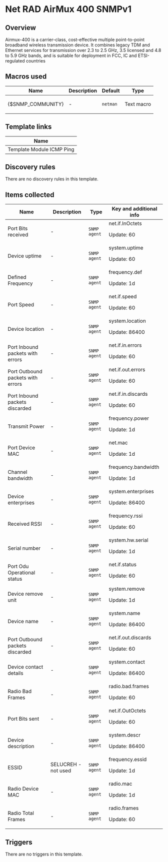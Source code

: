 # Net RAD AirMux 400 SNMPv1

## Overview

Airmux-400 is a carrier-class, cost-effective multiple point-to-point broadband wireless transmission device. It combines legacy TDM and Ethernet services for transmission over 2.3 to 2.5 GHz, 3.5 licensed and 4.8 to 5.9 GHz bands, and is suitable for deployment in FCC, IC and ETSI-regulated countries



## Macros used

|Name|Description|Default|Type|
|----|-----------|-------|----|
|{$SNMP_COMMUNITY}|<p>-</p>|`netman`|Text macro|
## Template links

|Name|
|----|
|Template Module ICMP Ping|
## Discovery rules

There are no discovery rules in this template.

## Items collected

|Name|Description|Type|Key and additional info|
|----|-----------|----|----|
|Port Bits received|<p>-</p>|`SNMP agent`|net.if.InOctets<p>Update: 60</p>|
|Device uptime|<p>-</p>|`SNMP agent`|system.uptime<p>Update: 60</p>|
|Defined Frequency|<p>-</p>|`SNMP agent`|frequency.def<p>Update: 1d</p>|
|Port Speed|<p>-</p>|`SNMP agent`|net.if.speed<p>Update: 60</p>|
|Device location|<p>-</p>|`SNMP agent`|system.location<p>Update: 86400</p>|
|Port Inbound packets with errors|<p>-</p>|`SNMP agent`|net.if.in.errors<p>Update: 60</p>|
|Port Outbound packets with errors|<p>-</p>|`SNMP agent`|net.if.out.errors<p>Update: 60</p>|
|Port Inbound packets discarded|<p>-</p>|`SNMP agent`|net.if.in.discards<p>Update: 60</p>|
|Transmit Power|<p>-</p>|`SNMP agent`|frequency.power<p>Update: 1d</p>|
|Port Device MAC|<p>-</p>|`SNMP agent`|net.mac<p>Update: 1d</p>|
|Channel bandwidth|<p>-</p>|`SNMP agent`|frequency.bandwidth<p>Update: 1d</p>|
|Device enterprises|<p>-</p>|`SNMP agent`|system.enterprises<p>Update: 86400</p>|
|Received RSSI|<p>-</p>|`SNMP agent`|frequency.rssi<p>Update: 60</p>|
|Serial number|<p>-</p>|`SNMP agent`|system.hw.serial<p>Update: 1d</p>|
|Port Odu Operational status|<p>-</p>|`SNMP agent`|net.if.status<p>Update: 60</p>|
|Device remove unit|<p>-</p>|`SNMP agent`|system.remove<p>Update: 1d</p>|
|Device name|<p>-</p>|`SNMP agent`|system.name<p>Update: 86400</p>|
|Port Outbound packets discarded|<p>-</p>|`SNMP agent`|net.if.out.discards<p>Update: 60</p>|
|Device contact details|<p>-</p>|`SNMP agent`|system.contact<p>Update: 86400</p>|
|Radio Bad Frames|<p>-</p>|`SNMP agent`|radio.bad.frames<p>Update: 60</p>|
|Port Bits sent|<p>-</p>|`SNMP agent`|net.if.OutOctets<p>Update: 60</p>|
|Device description|<p>-</p>|`SNMP agent`|system.descr<p>Update: 86400</p>|
|ESSID|<p>SELUCREH - not used</p>|`SNMP agent`|frequency.essid<p>Update: 1d</p>|
|Radio Device MAC|<p>-</p>|`SNMP agent`|radio.mac<p>Update: 1d</p>|
|Radio Total Frames|<p>-</p>|`SNMP agent`|radio.frames<p>Update: 60</p>|
## Triggers

There are no triggers in this template.

